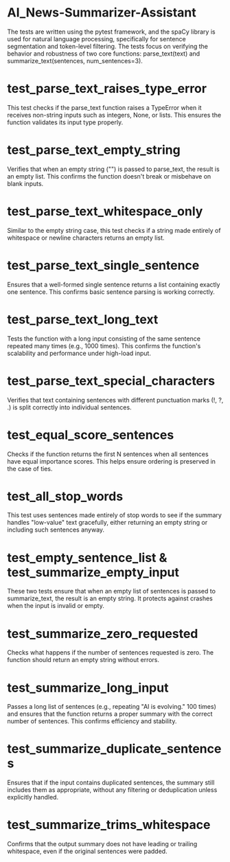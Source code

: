 # AI_News-Summarizer-Assistant
<!-- Testing Tools & Libraries -->
The tests are written using the pytest framework, and the spaCy library is used for natural language processing, specifically for sentence segmentation and token-level filtering. The tests focus on verifying the behavior and robustness of two core functions: parse_text(text) and summarize_text(sentences, num_sentences=3).

 <!-- Tests for parse_text(text) -->
# test_parse_text_raises_type_error
This test checks if the parse_text function raises a TypeError when it receives non-string inputs such as integers, None, or lists. This ensures the function validates its input type properly.

# test_parse_text_empty_string
Verifies that when an empty string ("") is passed to parse_text, the result is an empty list. This confirms the function doesn't break or misbehave on blank inputs.

# test_parse_text_whitespace_only
Similar to the empty string case, this test checks if a string made entirely of whitespace or newline characters returns an empty list.

# test_parse_text_single_sentence
Ensures that a well-formed single sentence returns a list containing exactly one sentence. This confirms basic sentence parsing is working correctly.

# test_parse_text_long_text
Tests the function with a long input consisting of the same sentence repeated many times (e.g., 1000 times). This confirms the function's scalability and performance under high-load input.

# test_parse_text_special_characters
Verifies that text containing sentences with different punctuation marks (!, ?, .) is split correctly into individual sentences.

<!-- Tests for summarize_text(sentences, num_sentences=3) -->
# test_equal_score_sentences
Checks if the function returns the first N sentences when all sentences have equal importance scores. This helps ensure ordering is preserved in the case of ties.

# test_all_stop_words
This test uses sentences made entirely of stop words to see if the summary handles "low-value" text gracefully, either returning an empty string or including such sentences anyway.

# test_empty_sentence_list & test_summarize_empty_input
These two tests ensure that when an empty list of sentences is passed to summarize_text, the result is an empty string. It protects against crashes when the input is invalid or empty.

# test_summarize_zero_requested
Checks what happens if the number of sentences requested is zero. The function should return an empty string without errors.

# test_summarize_long_input
Passes a long list of sentences (e.g., repeating "AI is evolving." 100 times) and ensures that the function returns a proper summary with the correct number of sentences. This confirms efficiency and stability.

# test_summarize_duplicate_sentences
Ensures that if the input contains duplicated sentences, the summary still includes them as appropriate, without any filtering or deduplication unless explicitly handled.

# test_summarize_trims_whitespace
Confirms that the output summary does not have leading or trailing whitespace, even if the original sentences were padded.